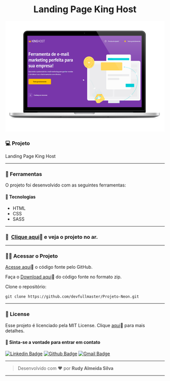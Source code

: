 <h1 align="center" id="topo">Landing Page King Host</h1>

<div align="center">
<img width='600px' src="./img/mockup-kinghost.png" width="35px"/>
</div>


### 💻 Projeto

Landing Page King Host

---

### 🔧 Ferramentas

O projeto foi desenvolvido com as seguintes ferramentas:

#### 🧪 Tecnologias

- HTML
- CSS
- SASS

---

### 🚀 ​ [Clique aqui](https://projeto-king-host.vercel.app/)🔗 e veja o projeto no ar.

---

### ​👷‍♂️​ Acessar o Projeto

<a href="https://github.com/devfullmaster/Projeto-Landing-Page-Blizzard/tree/master">Acesse aqui</a>🔗 o código fonte pelo GitHub.

Faça o <a href="https://github.com/devfullmaster/Projeto-KingHost/tree/master">Download aqui</a>🔗 do código fonte no formato zip.

Clone o repositório:

```
git clone https://github.com/devfullmaster/Projeto-Neon.git
```

---

### 📝 License

Esse projeto é licenciado pela MIT License. Clique [aqui](https://pt.wikipedia.org/wiki/Licen%C3%A7a_MIT)🔗 para mais detalhes.


#### 💬 Sinta-se a vontade para entrar em contato

[![Linkedin Badge](https://img.shields.io/badge/LinkedIn-0077B5?style=for-the-badge&logo=linkedin&logoColor=white)](https://www.linkedin.com/in/devfullmaster/ ) [![Github Badge](https://img.shields.io/badge/GitHub-100000?style=for-the-badge&logo=github&logoColor=white)](https://github.com/devfullmaster) [![Gmail Badge](https://img.shields.io/badge/Gmail-D14836?style=for-the-badge&logo=gmail&logoColor=white)](mailto:contato@devfullmaster.dev)

---

> Desenvolvido com ❤️ por **Rudy Almeida Silva**

---